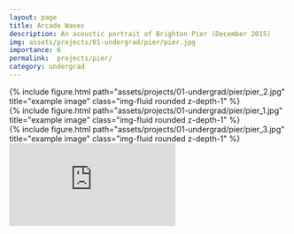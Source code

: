 ```yaml
---
layout: page
title: Arcade Waves
description: An acoustic portrait of Brighton Pier (December 2015)
img: assets/projects/01-undergrad/pier/pier.jpg
importance: 6
permalink:  projects/pier/
category: undergrad
---
```

<div class="row">
    <div class="col-sm mt-1 mt-md-0">
        {% include figure.html path="assets/projects/01-undergrad/pier/pier_2.jpg" title="example image" class="img-fluid rounded z-depth-1" %}
    </div>
</div>
<div class="row">
    <div class="col-sm mt-2 mt-md-0">
        {% include figure.html path="assets/projects/01-undergrad/pier/pier_1.jpg" title="example image" class="img-fluid rounded z-depth-1" %}
    </div>
    <div class="col-sm mt-2 mt-md-0">
        {% include figure.html path="assets/projects/01-undergrad/pier/pier_3.jpg" title="example image" class="img-fluid rounded z-depth-1" %}
    </div>
</div>

<div id="audio">
    <iframe frameborder="0" src="https://w.soundcloud.com/player/?url=https%3A//api.soundcloud.com/tracks/309873660&amp;color=d08770&amp;auto_play=false&amp;hide_related=true&amp;show_comments=false&amp;show_user=false&amp;show_reposts=false&amp;inverse=true&amp;font=Helvetica"></iframe>
</div>